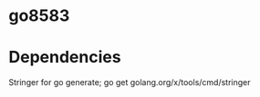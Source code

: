 # go8583


Dependencies
=============

Stringer for go generate;
go get golang.org/x/tools/cmd/stringer

